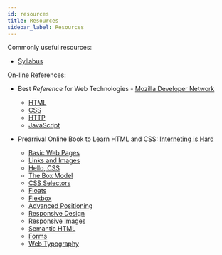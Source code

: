 ```yaml
---
id: resources
title: Resources
sidebar_label: Resources
---
```


Commonly useful resources:

- [Syllabus](/docs/syllabus)

On-line References:

- Best _Reference_ for Web Technologies - [Mozilla Developer Network](https://developer.mozilla.org/en-US/)
    - [HTML](https://developer.mozilla.org/en-US/docs/Web/HTML)
    - [CSS](https://developer.mozilla.org/en-US/docs/Web/CSS)
    - [HTTP](https://developer.mozilla.org/en-US/docs/Web/HTTP)
    - [JavaScript](https://developer.mozilla.org/en-US/docs/Web/JavaScript)

- Prearrival Online Book to Learn HTML and CSS: [Interneting is Hard](https://internetingishard.com/)
    - [Basic Web Pages](https://internetingishard.com/html-and-css/basic-web-pages/)
    - [Links and Images](https://internetingishard.com/html-and-css/links-and-images/)
    - [Hello, CSS](https://internetingishard.com/html-and-css/hello-css/)
    - [The Box Model](https://internetingishard.com/html-and-css/css-box-model/)
    - [CSS Selectors](https://internetingishard.com/html-and-css/css-selectors/)
    - [Floats](https://internetingishard.com/html-and-css/floats/)
    - [Flexbox](https://internetingishard.com/html-and-css/floats/)
    - [Advanced Positioning](https://internetingishard.com/html-and-css/advanced-positioning/)
    - [Responsive Design](https://internetingishard.com/html-and-css/responsive-design/)
    - [Responsive Images](https://internetingishard.com/html-and-css/responsive-images/)
    - [Semantic HTML](https://internetingishard.com/html-and-css/semantic-html/)
    - [Forms](https://internetingishard.com/html-and-css/forms/)
    - [Web Typography](https://internetingishard.com/html-and-css/web-typography/)